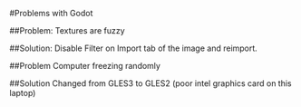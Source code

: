 #Problems with Godot

##Problem: 
Textures are fuzzy

##Solution:
Disable Filter on Import tab of the image and reimport.


##Problem
Computer freezing randomly

##Solution
Changed from GLES3 to GLES2 (poor intel graphics card on this laptop)
